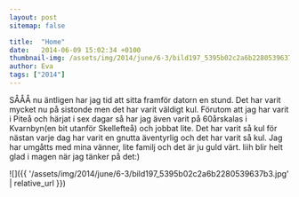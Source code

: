 ```yaml
---
layout: post
sitemap: false

title:  "Home"
date:   2014-06-09 15:02:34 +0100
thumbnail-img: /assets/img/2014/june/6-3/bild197_5395b02c2a6b2280539637b3.jpg
author: Eva
tags: ["2014"]
---
```


SÅÅÅ nu äntligen har jag tid att sitta framför datorn en stund. Det har varit mycket nu på sistonde men det har varit väldigt kul. Förutom att jag har varit i Piteå och härjat i sex dagar så har jag även varit på 60årskalas i Kvarnbyn(en bit utanför Skellefteå) och jobbat lite. Det har varit så kul för nästan varje dag har varit en gnutta äventyrlig och det har varit så kul. Jag har umgåtts med mina vänner, lite familj och det är ju guld värt. Iiih blir helt glad i magen när jag tänker på det:)

![]({{ '/assets/img/2014/june/6-3/bild197_5395b02c2a6b2280539637b3.jpg'  | relative_url }})

